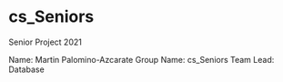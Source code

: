 # cs_Seniors
Senior Project 2021

Name: Martin Palomino-Azcarate
Group Name: cs_Seniors
Team Lead: Database
